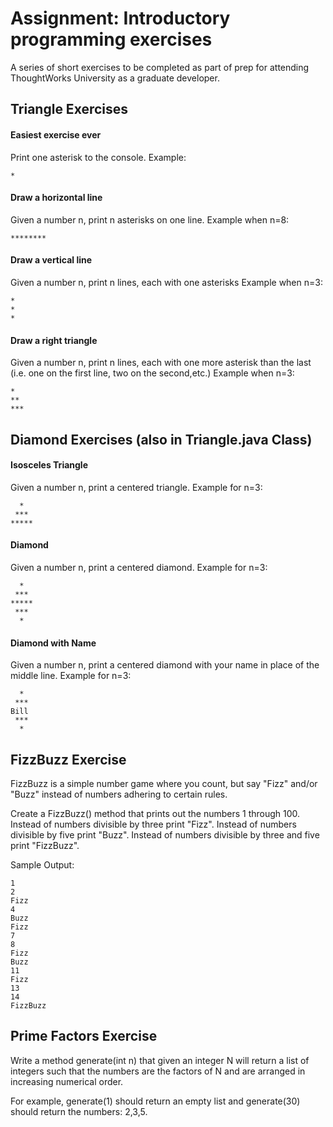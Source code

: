 # Assignment: Introductory programming exercises
A series of short exercises to be completed as part of prep for attending ThoughtWorks University as a graduate developer.

## Triangle Exercises
#### Easiest exercise ever

Print one asterisk to the console.
Example:
```
*
```
#### Draw a horizontal line

Given a number n, print n asterisks on one line.
Example when n=8:
```
********
```

#### Draw a vertical line

Given a number n, print n lines, each with one asterisks
Example when n=3:
```
*
*
*
```

#### Draw a right triangle

Given a number n, print n lines, each with one more asterisk than the last (i.e. one on the first line, two on the second,etc.)
Example when n=3:
```
*
**
***
```

## Diamond Exercises (also in Triangle.java Class)
#### Isosceles Triangle

Given a number n, print a centered triangle. Example for n=3:
```
  *
 ***
*****
```
#### Diamond

Given a number n, print a centered diamond. Example for n=3:
```
  *
 ***
*****
 ***
  *
```

#### Diamond with Name

Given a number n, print a centered diamond with your name in place of the middle line. Example for n=3:
```
  *
 ***
Bill
 ***
  *
```
## FizzBuzz Exercise
FizzBuzz is a simple number game where you count, but say "Fizz" and/or "Buzz" instead of numbers adhering to certain rules.

Create a FizzBuzz() method that prints out the numbers 1 through 100.
Instead of numbers divisible by three print "Fizz".
Instead of numbers divisible by five print "Buzz".
Instead of numbers divisible by three and five print "FizzBuzz".

Sample Output:
```
1
2
Fizz
4
Buzz
Fizz
7
8
Fizz
Buzz
11
Fizz
13
14
FizzBuzz
```

## Prime Factors Exercise
Write a method generate(int n) that given an integer N will return a list of integers such that the numbers are the factors of N and are arranged in increasing numerical order.

For example, generate(1) should return an empty list and generate(30) should return the numbers: 2,3,5.
